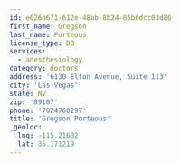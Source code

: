 ```yaml
---
id: e626a671-612e-48ab-8b24-85b6dcc03d86
first_name: Gregson
last_name: Porteous
license_type: DO
services:
  - anesthesiology
category: doctors
address: '6130 Elton Avenue, Suite 113'
city: 'Las Vegas'
state: NV
zip: '89107'
phone: '7024760297'
title: 'Gregson Porteous'
_geoloc:
  lng: -115.21682
  lat: 36.171219
---
```

